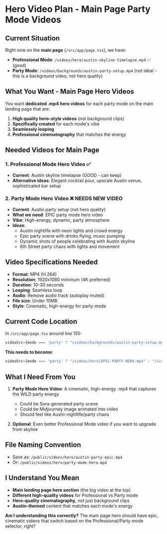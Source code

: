 # Hero Video Plan - Main Page Party Mode Videos

## Current Situation
Right now on the **main page** (`/src/app/page.tsx`), we have:
- **Professional Mode**: `/videos/hero/austin-skyline-timelapse.mp4` ✅ (good)
- **Party Mode**: `/videos/backgrounds/austin-party-setup.mp4` (not ideal - this is a background video, not hero quality)

## What You Want - Main Page Hero Videos
You want **dedicated .mp4 hero videos** for each party mode on the main landing page that are:
1. **High quality hero-style videos** (not background clips)
2. **Specifically created** for each mode's vibe
3. **Seamlessly looping** 
4. **Professional cinematography** that matches the energy

## Needed Videos for Main Page

### 1. **Professional Mode Hero Video** ✅ 
- **Current**: Austin skyline timelapse (GOOD - can keep)
- **Alternative ideas**: Elegant cocktail pour, upscale Austin venue, sophisticated bar setup

### 2. **Party Mode Hero Video** ❌ NEEDS NEW VIDEO
- **Current**: Austin party setup (not hero quality)
- **What we need**: EPIC party mode hero video
- **Vibe**: High-energy, dynamic, party atmosphere
- **Ideas**: 
  - Austin nightlife with neon lights and crowd energy
  - Epic party scene with drinks flying, music pumping
  - Dynamic shots of people celebrating with Austin skyline
  - 6th Street party chaos with lights and movement

## Video Specifications Needed
- **Format**: MP4 (H.264)
- **Resolution**: 1920x1080 minimum (4K preferred)
- **Duration**: 10-30 seconds
- **Looping**: Seamless loop
- **Audio**: Remove audio track (autoplay muted)
- **File size**: Under 10MB
- **Style**: Cinematic, high-energy for party mode

## Current Code Location
In `/src/app/page.tsx` around line 155:
```typescript
videoSrc={mode === 'party' ? "/videos/backgrounds/austin-party-setup.mp4" : "/videos/hero/austin-skyline-timelapse.mp4"}
```

**This needs to become**:
```typescript
videoSrc={mode === 'party' ? "/videos/hero/EPIC-PARTY-HERO.mp4" : "/videos/hero/austin-skyline-timelapse.mp4"}
```

## What I Need From You
1. **Party Mode Hero Video**: A cinematic, high-energy .mp4 that captures the WILD party energy
   - Could be Sora-generated party scene
   - Could be Midjourney image animated into video
   - Should feel like Austin nightlife/party chaos

2. **Optional**: Even better Professional Mode video if you want to upgrade from skyline

## File Naming Convention
- Save as: `/public/videos/hero/austin-party-epic.mp4`
- Or: `/public/videos/hero/party-mode-hero.mp4`

## I Understand You Mean
- **Main landing page hero section** (the big video at the top)
- **Different high-quality videos** for Professional vs Party mode
- **Hero-quality cinematography**, not just background clips
- **Austin-themed** content that matches each mode's energy

**Am I understanding this correctly?** The main page hero should have epic, cinematic videos that switch based on the Professional/Party mode selector, right?